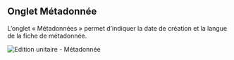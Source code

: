 ## Onglet Métadonnée

L’onglet « Métadonnées » permet d’indiquer la date de création et la langue de la fiche de métadonnée.


![Edition unitaire - Métadonnée](/fr/images/inv_edit_one_metadata.png "L'édition unitaire - onglet Métadonnée")

